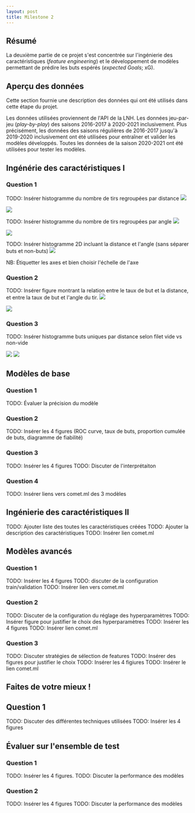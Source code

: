 ```yaml
---
layout: post
title: Milestone 2
---
```


## Résumé

La deuxième partie de ce projet s'est concentrée sur l'ingénierie des caractéristiques (*feature engineering*) et le développement de modèles permettant de prédire les buts espérés (*expected Goals*; xG).

## Aperçu des données

Cette section fournie une description des données qui ont été utilisés dans cette étape du projet.

Les données utilisées proviennent de l'API de la LNH. Les données jeu-par-jeu (*play-by-play*) des saisons 2016-2017 à 2020-2021 inclusivement. Plus précisément, les données des saisons régulières de 2016-2017 jusqu'à 2019-2020 inclusivement ont été utilisées pour entraîner et valider les modèles développés. Toutes les données de la saison 2020-2021 ont été utilisées pour tester les modèles.

## Ingénérie des caractéristiques I

### Question 1


TODO: Insérer histogramme du nombre de tirs regroupées par distance
<img src="../assets/images/milestone2/shots_goals_distance.svg">

<img src="../assets/images/milestone2/shots_goals_distance_log.png">

TODO: Insérer histogramme du nombre de tirs regroupées par angle
<img src="../assets/images/milestone2/shots_goals_angle.svg">

<img src="../assets/images/milestone2/shots_goals_angle.png">

TODO: Insérer histogramme 2D incluant la distance et l'angle (sans séparer buts et non-buts)
<img src="../assets/images/milestone2/hist_2d_distance_angle.svg">

NB: Étiquetter les axes et bien choisir l'échelle de l'axe

### Question 2

TODO: Insérer figure montrant la relation entre le taux de but et la distance, et entre la taux de but et l'angle du tir.
<img src="../assets/images/milestone2/goal_rate_angle.svg">

<img src="../assets/images/milestone2/goal_rate_distance.svg">

### Question 3

TODO: Insérer histogramme buts uniques par distance selon filet vide vs non-vide

<img src="../assets/images/milestone2/goals_distance_empty_goal.svg">

<img src="../assets/images/milestone2/goals_distance_empty_goal_log.svg">

## Modèles de base

### Question 1

TODO: Évaluer la précision du modèle

### Question 2

TODO: Insérer les 4 figures (ROC curve, taux de buts, proportion cumulée de buts, diagramme de fiabilité)

### Question 3

TODO: Insérer les 4 figures
TODO: Discuter de l'interprétaiton

### Question 4

TODO: Insérer liens vers comet.ml des 3 modèles

## Ingénierie des caractéristiques II

TODO: Ajouter liste des toutes les caractéristiques créées
TODO: Ajouter la description des caractéristiques
TODO: Insérer lien comet.ml

## Modèles avancés

### Question 1

TODO: Insérer les 4 figures
TODO: discuter de la configuration train/validation
TODO: Insérer lien vers comet.ml

### Question 2

TODO: Discuter de la configuration du réglage des hyperparamètres
TODO: Insérer figure pour justifier le choix des hyperparamètres
TODO: Insérer les 4 figures
TODO: Insérer lien comet.ml

### Question 3

TODO: Discuter stratégies de sélection de features
TODO: Insérer des figures pour justifier le choix
TODO: Insérer les 4 figiures
TODO: Insérer le lien comet.ml

## Faites de votre mieux !

## Question 1

TODO: Discuter des différentes techniques utilisées
TODO: Insérer les 4 figures

## Évaluer sur l'ensemble de test

### Question 1

TODO: Insérer les 4 figures.
TODO: Discuter la performance des modèles

### Question 2

TODO: Insérer les 4 figures
TODO: Discuter la performance des modèles